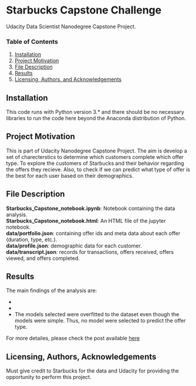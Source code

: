 # Starbucks Capstone Challenge
Udacity Data Scientist Nanodegree Capstone Project.

### Table of Contents

1. [Installation](#installation)
2. [Project Motivation](#motivation)
3. [File Description](#files)
4. [Results](#results)
5. [Licensing, Authors, and Acknowledgements](#licensing)

## Installation <a name="installation"></a>

This code runs with Python version 3.* and there should be no necessary libraries to run the code here beyond the Anaconda distribution of Python.


## Project Motivation <a name="motivation"></a>

This is part of Udacity Nanodegree Capstone Project. The aim is develop a set of charecterstics to determine which customers complete which offer type. To explore the customers of Starbucks and their behavior regarding the offers they recieve. Also, to check if we can predict what type of offer is the best for each user based on their demographics.

## File Description <a name="files"></a>

**Starbucks_Capstone_notebook.ipynb**: Notebook containing the data analysis. </br>
**Starbucks_Capstone_notebook.html**: An HTML file of the jupyter notebook. </br>
**data/portfolio.json**: containing offer ids and meta data about each offer (duration, type, etc.). </br>
**data/profile.json**: demographic data for each customer. </br>
**data/transcript.json**: records for transactions, offers received, offers viewed, and offers completed. </br>


## Results <a name="results"></a>
The main findings of the analysis are:</br>
*  </br>
*  </br>
* The models selected were overfitted to the dataset even though the models were simple. Thus, no model were selected to predict the offer type. </br>

For more detailes, please check the post available [here]()

## Licensing, Authors, Acknowledgements<a name="licensing"></a>
Must give credit to Starbucks for the data and Udacity for providing the opportunity to perform this project. 
